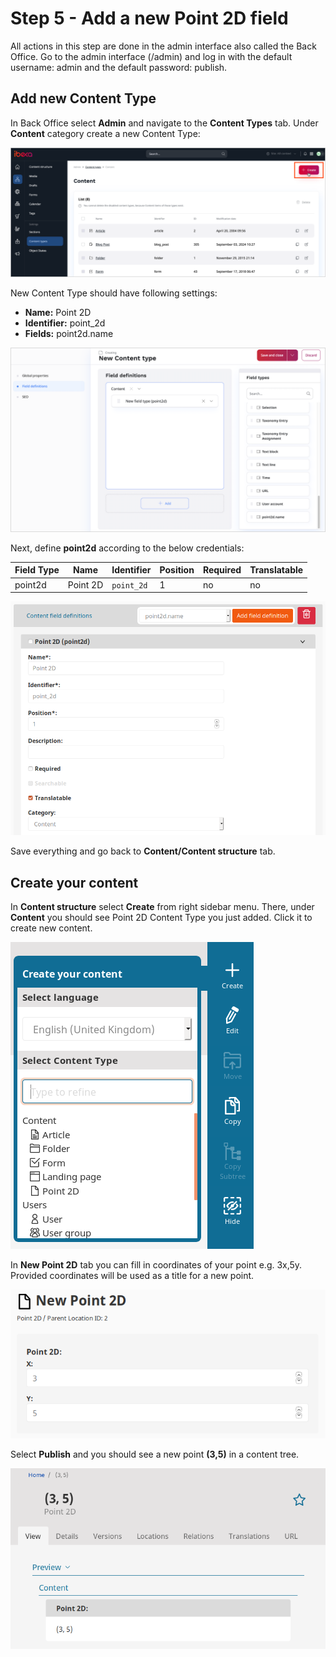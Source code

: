 # Step 5 - Add a new Point 2D field

All actions in this step are done in the admin interface also called the Back Office.
Go to the admin interface (<yourdomain>/admin) and log in with the default username: admin and the default password: publish. 

## Add new Content Type

In Back Office select **Admin** and navigate to the **Content Types** tab.
Under **Content** category create a new Content Type:

![Creating new Content Type](img/create_new_content_type.png)

New Content Type should have following settings:

- **Name:** Point 2D
- **Identifier:** point_2d
- **Fields:** point2d.name

![Adding new field](img/point2d_field_definition.png)

Next, define **point2d** according to the below credentials:

|Field Type|Name|Identifier|Position|Required|Translatable|
|----------|----|----------|--------|--------|------------|
| point2d  |Point 2D|`point_2d` | 1 | no | no|

![Defining Point 2D](img/new_field_definition.png)

Save everything and go back to **Content/Content structure** tab.

## Create your content

In **Content structure** select **Create** from right sidebar menu. There, under **Content** you should see Point 2D Content Type you just added. Click it to create new content.

![Selecting Point 2D from sidebar](img/menu_point2d.png)

In **New Point 2D** tab you can fill in coordinates of your point e.g. 3x,5y. Provided coordinates will be used as a title for a new point.

![Creating Point 2D](img/creating_new_point2d.png)

Select **Publish** and you should see a new point **(3,5)** in a content tree.

![New Point 2D](img/new_point2d.png)
